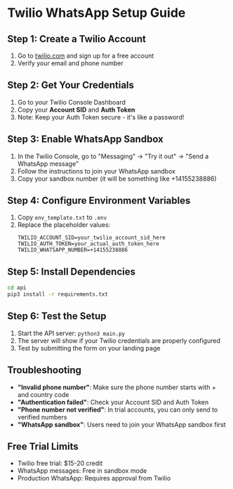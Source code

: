 # Twilio WhatsApp Setup Guide

## Step 1: Create a Twilio Account
1. Go to [twilio.com](https://www.twilio.com) and sign up for a free account
2. Verify your email and phone number

## Step 2: Get Your Credentials
1. Go to your Twilio Console Dashboard
2. Copy your **Account SID** and **Auth Token**
3. Note: Keep your Auth Token secure - it's like a password!

## Step 3: Enable WhatsApp Sandbox
1. In the Twilio Console, go to "Messaging" → "Try it out" → "Send a WhatsApp message"
2. Follow the instructions to join your WhatsApp sandbox
3. Copy your sandbox number (it will be something like +14155238886)

## Step 4: Configure Environment Variables
1. Copy `env_template.txt` to `.env`
2. Replace the placeholder values:
   ```
   TWILIO_ACCOUNT_SID=your_twilio_account_sid_here
   TWILIO_AUTH_TOKEN=your_actual_auth_token_here
   TWILIO_WHATSAPP_NUMBER=+14155238886
   ```

## Step 5: Install Dependencies
```bash
cd api
pip3 install -r requirements.txt
```

## Step 6: Test the Setup
1. Start the API server: `python3 main.py`
2. The server will show if your Twilio credentials are properly configured
3. Test by submitting the form on your landing page

## Troubleshooting
- **"Invalid phone number"**: Make sure the phone number starts with + and country code
- **"Authentication failed"**: Check your Account SID and Auth Token
- **"Phone number not verified"**: In trial accounts, you can only send to verified numbers
- **"WhatsApp sandbox"**: Users need to join your WhatsApp sandbox first

## Free Trial Limits
- Twilio free trial: $15-20 credit
- WhatsApp messages: Free in sandbox mode
- Production WhatsApp: Requires approval from Twilio